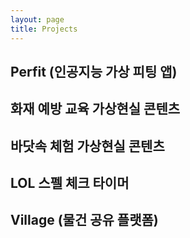 ```yaml
---
layout: page
title: Projects
---
```


## Perfit (인공지능 가상 피팅 앱)

## 화재 예방 교육 가상현실 콘텐츠

## 바닷속 체험 가상현실 콘텐츠

## LOL 스펠 체크 타이머

## Village (물건 공유 플랫폼)
